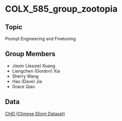 # COLX_585_group_zootopia

## Topic

Prompt Engineering and Finetuning

## Group Members

- Jiexin (Jessie) Kuang
- Liangchen (Gordon) Xia
- Sherry Wang
- Hao (Dave) Jia
- Grace Qiao

## Data
[ChID (Chinese IDiom Dataset)](https://onedrive.live.com/?authkey=%21AE11BvtNv28tIpw&id=750C6D59C3BFBC4C%215433&cid=750C6D59C3BFBC4C)

